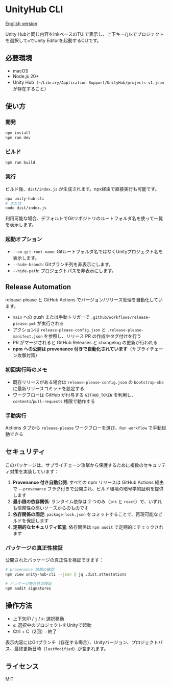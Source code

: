 # UnityHub CLI

[English version](README.md)

Unity Hubと同じ内容をInkベースのTUIで表示し、上下キー/`j`/`k`でプロジェクトを選択して`o`でUnity Editorを起動するCLIです。

## 必要環境

- macOS
- Node.js 20+
- Unity Hub（`~/Library/Application Support/UnityHub/projects-v1.json`が存在すること）

## 使い方

### 開発

```bash
npm install
npm run dev
```

### ビルド

```bash
npm run build
```

### 実行

ビルド後、`dist/index.js` が生成されます。npx経由で直接実行も可能です。

```bash
npx unity-hub-cli
# または
node dist/index.js
```

利用可能な場合、デフォルトでGitリポジトリのルートフォルダ名を使って一覧を表示します。

### 起動オプション

- `--no-git-root-name`: Gitルートフォルダ名ではなくUnityプロジェクト名を表示します。
- `--hide-branch`: Gitブランチ列を非表示にします。
- `--hide-path`: プロジェクトパスを非表示にします。

## Release Automation

release-please と GitHub Actions でバージョン/リリース管理を自動化しています。

- `main` への push または手動トリガーで `.github/workflows/release-please.yml` が実行される
- アクションは `release-please-config.json` と `.release-please-manifest.json` を参照し、リリース PR の作成やタグ付けを行う
- PR がマージされると GitHub Releases と changelog の更新が行われる
- **npm への公開は provenance 付きで自動化されています**（サプライチェーン攻撃対策）

### 初回実行時のメモ

- 既存リリースがある場合は `release-please-config.json` の `bootstrap-sha` に最新リリースコミットを設定する
- ワークフローは GitHub が付与する `GITHUB_TOKEN` を利用し、`contents`/`pull-requests` 権限で動作する

### 手動実行

Actions タブから `release-please` ワークフローを選び、`Run workflow` で手動起動できる

## セキュリティ

このパッケージは、サプライチェーン攻撃から保護するために複数のセキュリティ対策を実装しています：

1. **Provenance 付き自動公開**: すべての npm リリースは GitHub Actions 経由で `--provenance` フラグ付きで公開され、ビルド環境の暗号学的証明を提供します
2. **最小限の依存関係**: ランタイム依存は 2 つのみ（`ink` と `react`）で、いずれも信頼性の高いソースからのものです
3. **依存関係の固定**: `package-lock.json` をコミットすることで、再現可能なビルドを保証します
4. **定期的なセキュリティ監査**: 依存関係は `npm audit` で定期的にチェックされます

### パッケージの真正性検証

公開されたパッケージの真正性を検証できます：

```bash
# provenance 情報の確認
npm view unity-hub-cli --json | jq .dist.attestations

# パッケージ整合性の検証
npm audit signatures
```

## 操作方法

- 上下矢印 / `j` / `k`: 選択移動
 - `o`: 選択中のプロジェクトをUnityで起動
- Ctrl + C（2回）: 終了

表示内容にはGitブランチ（存在する場合）、Unityバージョン、プロジェクトパス、最終更新日時（`lastModified`）が含まれます。

## ライセンス

MIT
